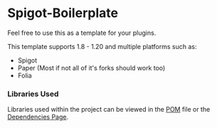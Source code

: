 # Spigot-Boilerplate
Feel free to use this as a template for your plugins.

This template supports 1.8 - 1.20 and multiple platforms such as:
- Spigot
- Paper (Most if not all of it's forks should work too)
- Folia

### Libraries Used
Libraries used within the project can be viewed in the [POM](pom.xml) file or the [Dependencies Page](https://github.com/RefracDevelopment/Bukkit-Boilerplate/network/dependencies).
